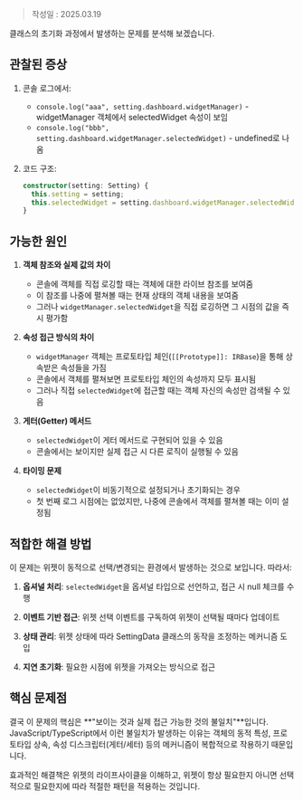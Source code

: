>작성일 : 2025.03.19

클래스의 초기화 과정에서 발생하는 문제를 분석해 보겠습니다.

## 관찰된 증상

1. 콘솔 로그에서:
    - `console.log("aaa", setting.dashboard.widgetManager)` - widgetManager 객체에서 selectedWidget 속성이 보임
    - `console.log("bbb", setting.dashboard.widgetManager.selectedWidget)` - undefined로 나옴
2. 코드 구조:
    
    ```typescript
    constructor(setting: Setting) {
      this.setting = setting;
      this.selectedWidget = setting.dashboard.widgetManager.selectedWidget;
    }
    ```
    

## 가능한 원인

1. **객체 참조와 실제 값의 차이**
    
    - 콘솔에 객체를 직접 로깅할 때는 객체에 대한 라이브 참조를 보여줌
    - 이 참조를 나중에 펼쳐볼 때는 현재 상태의 객체 내용을 보여줌
    - 그러나 `widgetManager.selectedWidget`을 직접 로깅하면 그 시점의 값을 즉시 평가함
2. **속성 접근 방식의 차이**
    
    - `widgetManager` 객체는 프로토타입 체인(`[[Prototype]]: IRBase`)을 통해 상속받은 속성들을 가짐
    - 콘솔에서 객체를 펼쳐보면 프로토타입 체인의 속성까지 모두 표시됨
    - 그러나 직접 `selectedWidget`에 접근할 때는 객체 자신의 속성만 검색될 수 있음
3. **게터(Getter) 메서드**
    
    - `selectedWidget`이 게터 메서드로 구현되어 있을 수 있음
    - 콘솔에서는 보이지만 실제 접근 시 다른 로직이 실행될 수 있음
4. **타이밍 문제**
    
    - `selectedWidget`이 비동기적으로 설정되거나 초기화되는 경우
    - 첫 번째 로그 시점에는 없었지만, 나중에 콘솔에서 객체를 펼쳐볼 때는 이미 설정됨

## 적합한 해결 방법

이 문제는 위젯이 동적으로 선택/변경되는 환경에서 발생하는 것으로 보입니다. 따라서:

1. **옵셔널 처리**: `selectedWidget`을 옵셔널 타입으로 선언하고, 접근 시 null 체크를 수행
    
2. **이벤트 기반 접근**: 위젯 선택 이벤트를 구독하여 위젯이 선택될 때마다 업데이트
    
3. **상태 관리**: 위젯 상태에 따라 SettingData 클래스의 동작을 조정하는 메커니즘 도입
    
4. **지연 초기화**: 필요한 시점에 위젯을 가져오는 방식으로 접근
    

## 핵심 문제점

결국 이 문제의 핵심은 **"보이는 것과 실제 접근 가능한 것의 불일치"**입니다. JavaScript/TypeScript에서 이런 불일치가 발생하는 이유는 객체의 동적 특성, 프로토타입 상속, 속성 디스크립터(게터/세터) 등의 메커니즘이 복합적으로 작용하기 때문입니다.

효과적인 해결책은 위젯의 라이프사이클을 이해하고, 위젯이 항상 필요한지 아니면 선택적으로 필요한지에 따라 적절한 패턴을 적용하는 것입니다.